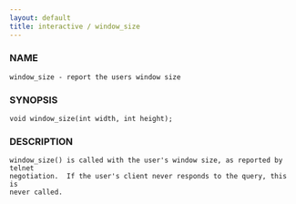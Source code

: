 ```yaml
---
layout: default
title: interactive / window_size
---
```


### NAME

    window_size - report the users window size

### SYNOPSIS

    void window_size(int width, int height);

### DESCRIPTION

    window_size() is called with the user's window size, as reported by telnet
    negotiation.  If the user's client never responds to the query, this is
    never called.
